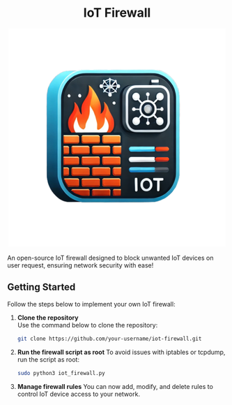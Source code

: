 # <div align="center">**IoT Firewall**</div>

<p align="center">
<img src="./assets/iot_firewall_icon.png" width="500" height="500" >

   
An open-source IoT firewall designed to block unwanted IoT devices on user request, ensuring network security with ease!

## Getting Started

Follow the steps below to implement your own IoT firewall:

1. **Clone the repository**  
   Use the command below to clone the repository:
   ```bash
   git clone https://github.com/your-username/iot-firewall.git

2. **Run the firewall script as root**
  To avoid issues with iptables or tcpdump, run the script as root:
     ```bash
     sudo python3 iot_firewall.py


3. **Manage firewall rules**
  You can now add, modify, and delete rules to control IoT device access to your network.
